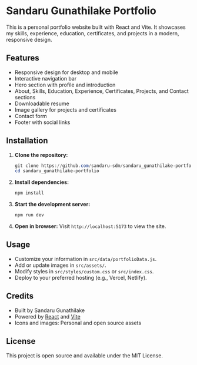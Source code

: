 
# Sandaru Gunathilake Portfolio

This is a personal portfolio website built with React and Vite. It showcases my skills, experience, education, certificates, and projects in a modern, responsive design.

## Features

- Responsive design for desktop and mobile
- Interactive navigation bar
- Hero section with profile and introduction
- About, Skills, Education, Experience, Certificates, Projects, and Contact sections
- Downloadable resume
- Image gallery for projects and certificates
- Contact form
- Footer with social links

## Installation

1. **Clone the repository:**
	```powershell
	git clone https://github.com/sandaru-sdm/sandaru_gunathilake-portfolio.git
	cd sandaru_gunathilake-portfolio
	```
2. **Install dependencies:**
	```powershell
	npm install
	```
3. **Start the development server:**
	```powershell
	npm run dev
	```
4. **Open in browser:**
	Visit `http://localhost:5173` to view the site.

## Usage

- Customize your information in `src/data/portfolioData.js`.
- Add or update images in `src/assets/`.
- Modify styles in `src/styles/custom.css` or `src/index.css`.
- Deploy to your preferred hosting (e.g., Vercel, Netlify).

## Credits

- Built by Sandaru Gunathilake
- Powered by [React](https://react.dev/) and [Vite](https://vitejs.dev/)
- Icons and images: Personal and open source assets

## License

This project is open source and available under the MIT License.
